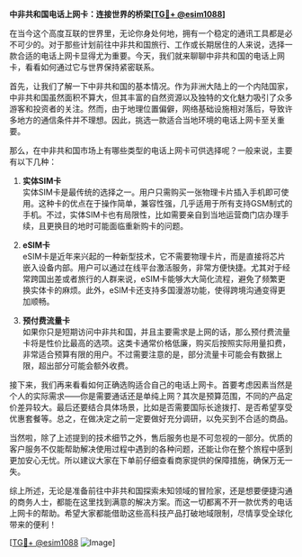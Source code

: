 **中非共和国电话上网卡：连接世界的桥梁[[TG💪+ @esim1088](https://t.me/s/esim1088)]**

在当今这个高度互联的世界里，无论你身处何地，拥有一个稳定的通讯工具都是必不可少的。对于那些计划前往中非共和国旅行、工作或长期居住的人来说，选择一款合适的电话上网卡显得尤为重要。今天，我们就来聊聊中非共和国的电话上网卡，看看如何通过它与世界保持紧密联系。

首先，让我们了解一下中非共和国的基本情况。作为非洲大陆上的一个内陆国家，中非共和国虽然面积不算大，但其丰富的自然资源以及独特的文化魅力吸引了众多游客和投资者的关注。然而，由于地理位置偏僻，网络基础设施相对落后，导致许多地方的通信条件并不理想。因此，挑选一款适合当地环境的电话上网卡至关重要。

那么，在中非共和国市场上有哪些类型的电话上网卡可供选择呢？一般来说，主要有以下几种：

1. **实体SIM卡**  
   实体SIM卡是最传统的选择之一。用户只需购买一张物理卡片插入手机即可使用。这种卡的优点在于操作简单，兼容性强，几乎适用于所有支持GSM制式的手机。不过，实体SIM卡也有局限性，比如需要亲自到当地运营商门店办理手续，且更换目的地时可能面临重新购卡的问题。

2. **eSIM卡**  
   eSIM卡是近年来兴起的一种新型技术，它不需要物理卡片，而是直接将芯片嵌入设备内部。用户可以通过在线平台激活服务，非常方便快捷。尤其对于经常跨国出差或者旅行的人群来说，eSIM卡能够大大简化流程，避免了频繁更换实体卡的麻烦。此外，eSIM卡还支持多国漫游功能，使得跨境沟通变得更加顺畅。

3. **预付费流量卡**  
   如果你只是短期访问中非共和国，并且主要需求是上网的话，那么预付费流量卡将是性价比最高的选项。这类卡通常价格低廉，购买后按照实际用量扣费，非常适合预算有限的用户。不过需要注意的是，部分流量卡可能会有数据上限，超出部分可能会额外收费。

接下来，我们再来看看如何正确选购适合自己的电话上网卡。首要考虑因素当然是个人的实际需求——你是需要通话还是单纯上网？其次是预算范围，不同的产品定价差异较大。最后还要结合具体场景，比如是否需要国际长途拨打、是否希望享受优惠套餐等。总之，在做决定之前一定要做好充分调研，以免买到不合适的商品。

当然啦，除了上述提到的技术细节之外，售后服务也是不可忽视的一部分。优质的客户服务不仅能帮助解决使用过程中遇到的各种问题，还能让你在整个旅程中感到更加安心无忧。所以建议大家在下单前仔细查看商家提供的保障措施，确保万无一失。

综上所述，无论是准备前往中非共和国探索未知领域的冒险家，还是想要便捷沟通的商务人士，都能在这里找到满意的解决方案。而这一切都离不开一款优秀的电话上网卡的帮助。希望大家都能借助这些高科技产品打破地域限制，尽情享受全球化带来的便利！

[[TG💪+ @esim1088](https://t.me/s/esim1088) ![Image](https://i.postimg.cc/4NQfJmqS/Snipaste-2025-05-13-00-14-12.png)]